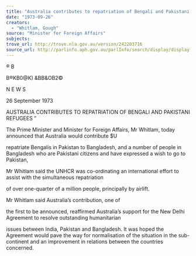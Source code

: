 ```yaml
---
title: "Australia contributes to repatriation of Bengali and Pakistani refugees"
date: "1973-09-26"
creators:
  - "Whitlam, Gough"
source: "Minister for Foreign Affairs"
subjects:
trove_url: http://trove.nla.gov.au/version/242203716
source_url: http://parlinfo.aph.gov.au/parlInfo/search/display/display.w3p;query=Id%3A%22media/pressrel/HPR10022764%22
---
```


 ® B 

 B®KB0@K)  &BB&OB2©

 N E W S

 26 September 1973

 AUSTRALIA CONTRIBUTES TO REPATRIATION OF BENGALI  AND PAKISTANI REFUGEES ”

 The Prime Minister and Minister for Foreign Affairs, Mr Whitlam, today announced that Australia would contribute  $U

 repatriate Bengalis in Pakistan to Bangladesh, and a number of  people in Bangladesh who are Pakistani citizens and have  expressed a wish to go to Pakistan,

 Mr Whitlam said the UNHCR was co-ordinating an  international effort to assist with the simultaneous repatriation 

 of over one-quarter of a million people, principally by airlift.

 Mr Whitlam said Australia’s contribution, one of 

 the first to be announced, reaffirmed Australia’s support for  the New Delhi Agreement to resolve outstanding humanitarian 

 issues between India, Pakistan and Bangladesh. It was hoped the  Agreement would pave the way for normalisation of the situation  in the sub-continent and an improvement in relations between the  countries concerned.

